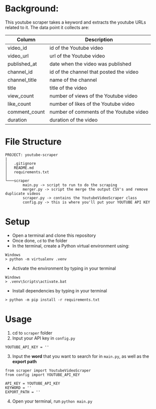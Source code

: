 
# Background:

This youtube scraper takes a keyword and extracts the youtube URLs related to it. The data point it collects are:

| Column        | Description                                   |
| -------       | -----------                                   |
| video_id      | id of the Youtube video                       |
| video_url     | url of the Youtube video                      |
| published_at  | date when the video was published             |
| channel_id    | id of the channel that posted the video       |
| channel_title | name of the channel                           |
| title         | title of the video                            |
| view_count    | number of views of the Youtube video          |
| like_count    | number of likes of the Youtube video          |
| comment_count | number of comments of the Youtube video       |
| duration      | duration of the video                         |

# File Structure

```
PROJECT: youtube-scraper
|
│   .gitignore
│   README.md
│   requirements.txt
│
└───scraper
        main.py -> script to run to do the scraping
        merger.py -> script the merge the output CSV's and remove duplicate videos
        scraper.py -> contains the YoutubeVideoScraper class
        config.py -> this is where you'll put your YOUTUBE API KEY
```

# Setup
- Open a terminal and clone this repository 
- Once done, `cd` to the folder
- In the terminal, create a Python virtual environment using:

```
Windows
> python -m virtualenv .venv
```

- Activate the environment by typing in your terminal
```
Windows
> .venv\Scripts\activate.bat
```

- Install dependencies by typing in your terminal
```
> python -m pip install -r requirements.txt
```

# Usage

1. cd to `scraper` folder
2. Input your API key in `config.py`
```
YOUTUBE_API_KEY = ''
```
3. Input the **word** that you want to search for in `main.py`, as well as the **export path**
```
from scraper import YoutubeVideoScraper
from config import YOUTUBE_API_KEY

API_KEY = YOUTUBE_API_KEY
KEYWORD = ''
EXPORT_PATH = ''
```
4. Open your terminal, run `python main.py`
